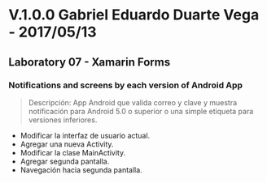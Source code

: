 ﻿# V.1.0.0 Gabriel Eduardo Duarte Vega - 2017/05/13
## Laboratory 07 - Xamarin Forms
### Notifications and screens by each version of Android App
> Descripción: App Android que valida correo y clave y muestra
> notificación para Android 5.0 o superior o una simple etiqueta
> para versiones inferiores.
+ Modificar la interfaz de usuario actual.
+ Agregar una nueva Activity.
+ Modificar la clase MainActivity.
+ Agregar segunda pantalla.
+ Navegación hacia segunda pantalla.